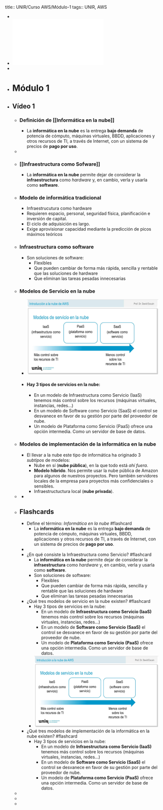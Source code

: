 title:: UNIR/Curso AWS/Módulo-1
tags:: UNIR, AWS

-
- ![UNIR-AWS_Modulo-1.pdf](../assets/UNIR-AWS_Modulo-1_1664869606733_0.pdf)
-
- # Módulo 1
- ## Vídeo 1
	- ### Definición de [[Informática en la nube]]
		- La **informática en la nube** es la entrega **bajo demanda** de potencia de cómputo, máquinas virtuales, BBDD, aplicaciones y otros recursos de TI, a través de Internet, con un sistema de precios de **pago por uso**.
	-
	- ### [[Infraestructura como Sofware]]
		- La **informática en la nube** permite dejar de considerar la **infraestructura** como *hardware* y, en cambio, verla y usarla como **software**.
	- ### Modelo de informática tradicional
		- Infraestrucutura como hardware
		- Requieren espacio, personal, seguridad física, planificación e inversión de capital.
		- El ciclo de adquisición es largo.
		- Exige aprovisionar capacidad mediante la predicción de picos máximos teóricos
	- ### Infraestructura como software
		- Son soluciones de software:
			- Flexibles
			- Que pueden cambiar de forma más rápida, sencilla y rentable que las soluciones de hardware
			- Que eliminan las tareas pesadas innecesarias
	- ### Modelos de Servicio en la nube
		- ![image.png](../assets/image_1664873571130_0.png)
		- #### Hay 3 tipos de servicios en la nube:
			- En un modelo de Infraestructura como Servicio (IaaS) tenemos más control sobre los recursos (máquinas virtuales, instancias, redes...)
			- En un modelo de Software como Servicio (SaaS) el control se desvanece en favor de su gestión por parte del proveedor de nube.
			- Un modelo de Plataforma como Servicio (PaaS) ofrece una opción intermedia. Como un servidor de base de datos.
	- ### Modelos de implementación de la informática en la nube
		- El llevar a la nube este tipo de informática ha originado 3 *subtipos* de modelos:
			- Nube en sí (**nube pública**), en la que todo está *ahí fuera*.
			- **Modelo híbrido**. Nos permite usar la nube pública de Amazon para algunos de nuestros proyectos. Pero también servidores locales de la empresa para proyectos más confidenciales o sensibles.
			- Infraestructuctura local (**nube privada**).
	-
		-
	- ## Flashcards
		- Define el término: *Informática en la nube* #flashcard
			- La **informática en la nube** es la entrega **bajo demanda** de potencia de cómputo, máquinas virtuales, BBDD, aplicaciones y otros recursos de TI, a través de Internet, con un sistema de precios de **pago por uso**.
		-
		- ¿En qué consiste la Infraestructura como Servicio? #flashcard
			- La **informática en la nube** permite dejar de considerar la **infraestructura** como *hardware* y, en cambio, verla y usarla como **software**.
			- Son soluciones de software:
				- Flexibles
				- Que pueden cambiar de forma más rápida, sencilla y rentable que las soluciones de hardware
				- Que eliminan las tareas pesadas innecesarias
		- ¿Qué tres modelos de servicio en la nube existen? #flashcard
			- Hay 3 tipos de servicios en la nube:
				- En un modelo de **Infraestructura como Servicio (IaaS)** tenemos más control sobre los recursos (máquinas virtuales, instancias, redes...)
				- En un modelo de **Software como Servicio (SaaS)** el control se desvanece en favor de su gestión por parte del proveedor de nube.
				- Un modelo de **Plataforma como Servicio (PaaS)** ofrece una opción intermedia. Como un servidor de base de datos.
			- ![image.png](../assets/image_1664873571130_0.png)
		- ¿Qué tres modelos de implementación de la informática en la nube existen? #flashcard
			- Hay 3 tipos de servicios en la nube:
				- En un modelo de **Infraestructura como Servicio (IaaS)** tenemos más control sobre los recursos (máquinas virtuales, instancias, redes...)
				- En un modelo de **Software como Servicio (SaaS)** el control se desvanece en favor de su gestión por parte del proveedor de nube.
				- Un modelo de **Plataforma como Servicio (PaaS)** ofrece una opción intermedia. Como un servidor de base de datos.
	-
	-
	-